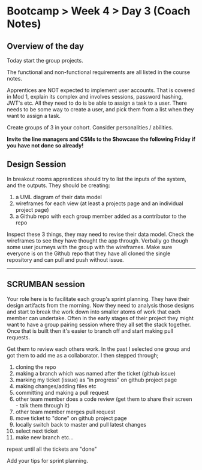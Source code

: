 # Bootcamp > Week 4 > Day 3 (Coach Notes)

## Overview of the day

Today start the group projects. 

The functional and non-functional requirements are all listed in the course notes.

Apprentices are NOT expected to implement user accounts. That is covered in Mod 1, explain its complex and involves sessions, password hashing, JWT's etc. All they need to do is be able to assign a task to a user. There needs to be some way to create a user, and pick them from a list when they want to assign a task.

Create groups of 3 in your cohort. Consider personalities / abilities. 

__Invite the line managers and CSMs to the Showcase the following Friday if you have not done so already!__

## Design Session

In breakout rooms apprentices should try to list the inputs of the system, and the outputs. They should be creating:

1. a UML diagram of their data model
1. wireframes for each view (at least a projects page and an individual project page)
1. a Github repo with each group member added as a contributor to the repo

Inspect these 3 things, they may need to revise their data model. Check the wireframes to see they have thought the app through. Verbally go though some user journeys with the group with the wireframes. Make sure everyone is on the Github repo that they have all cloned the single repository and can pull and push without issue.

----

## SCRUMBAN session

Your role here is to facilitate each group's sprint planning. They have their design artifacts from the morning. Now they need to analysis those designs and start to break the work down into smaller atoms of work that each member can undertake. Often in the early stages of their project they might want to have a group pairing session where they all set the stack together. Once that is built then it's easier to branch off and start making pull requests.

Get them to review each others work. In the past I selected one group and got them to add me as a collaborator. I then stepped through;

1. cloning the repo
1. making a branch which was named after the ticket (github issue)
1. marking my ticket (issue) as "in progress" on github project page
1. making changes/adding files etc
1. committing and making a pull request
1. other team member does a code review (get them to share their screen - talk them through it)
1. other team member merges pull request
1. move ticket to "done" on github project page
1. locally switch back to master and pull latest changes
1. select next ticket
1. make new branch etc... 

repeat until all the tickets are "done"

Add your tips for sprint planning.
